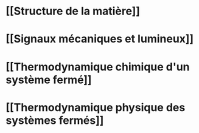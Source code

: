 
# [[Structure de la matière]]

# [[Signaux mécaniques et lumineux]]

# [[Thermodynamique chimique d'un système fermé]]

# [[Thermodynamique physique des systèmes fermés]]

